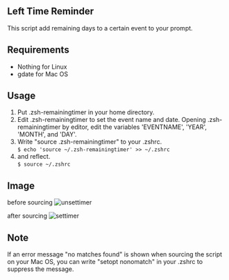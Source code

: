 ## Left Time Reminder
This script add remaining days to a certain event to your prompt.

## Requirements
* Nothing for Linux
* gdate for Mac OS

## Usage
1. Put .zsh-remainingtimer in your home directory.
2. Edit .zsh-remainingtimer to set the event name and date. 
Opening .zsh-remainingtimer by editor, edit the variables 'EVENTNAME', 'YEAR', 
'MONTH', and 'DAY'.
3. Write "source .zsh-remainingtimer" to your .zshrc.  
	`$ echo 'source ~/.zsh-remainingtimer' >> ~/.zshrc`
4. and reflect.  
	`$ source ~/.zshrc`

## Image
before sourcing
![unsettimer](https://user-images.githubusercontent.com/53845948/121271937-b8592e00-c8ff-11eb-8212-7a204d4b0f90.png)

after sourcing
![settimer](https://user-images.githubusercontent.com/53845948/121272078-0a9a4f00-c900-11eb-8d40-4829baa019f2.png)

## Note
If an error message "no matches found" is shown when sourcing the script on your
Mac OS, you can write "setopt nonomatch" in your .zshrc to suppress the message.
